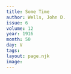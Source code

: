 ```yaml
---
title: Some Time
author: Wells, John D.
issue: 6
volume: 12
year: 1916
month: 50
day: V
tags:
layout: page.njk
image:
---
```

